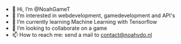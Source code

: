 - 👋 Hi, I’m @NoahGameT
- 👀 I’m interested in webdevelopment, gamedevelopment and API's
- 🌱 I’m currently learning Machine Learning with Tensorflow
- 💞️ I’m looking to collaborate on a game
- 📫 How to reach me: send a mail to contact@noahvdo.nl

<!---
NoahGameT/NoahGameT is a ✨ special ✨ repository because its `README.md` (this file) appears on your GitHub profile.
You can click the Preview link to take a look at your changes.
--->
